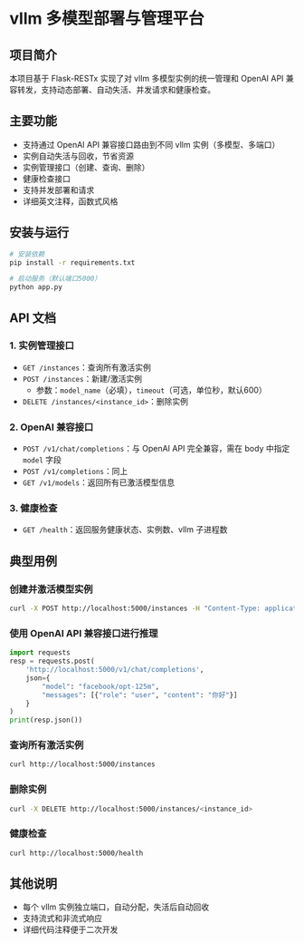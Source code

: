 # vllm 多模型部署与管理平台

## 项目简介
本项目基于 Flask-RESTx 实现了对 vllm 多模型实例的统一管理和 OpenAI API 兼容转发，支持动态部署、自动失活、并发请求和健康检查。

## 主要功能
- 支持通过 OpenAI API 兼容接口路由到不同 vllm 实例（多模型、多端口）
- 实例自动失活与回收，节省资源
- 实例管理接口（创建、查询、删除）
- 健康检查接口
- 支持并发部署和请求
- 详细英文注释，函数式风格

## 安装与运行
```bash
# 安装依赖
pip install -r requirements.txt

# 启动服务（默认端口5000）
python app.py
```

## API 文档

### 1. 实例管理接口
- `GET /instances`：查询所有激活实例
- `POST /instances`：新建/激活实例
  - 参数：`model_name`（必填），`timeout`（可选，单位秒，默认600）
- `DELETE /instances/<instance_id>`：删除实例

### 2. OpenAI 兼容接口
- `POST /v1/chat/completions`：与 OpenAI API 完全兼容，需在 body 中指定 `model` 字段
- `POST /v1/completions`：同上
- `GET /v1/models`：返回所有已激活模型信息

### 3. 健康检查
- `GET /health`：返回服务健康状态、实例数、vllm 子进程数

## 典型用例

### 创建并激活模型实例
```bash
curl -X POST http://localhost:5000/instances -H "Content-Type: application/json" -d '{"model_name": "facebook/opt-125m"}'
```

### 使用 OpenAI API 兼容接口进行推理
```python
import requests
resp = requests.post(
    'http://localhost:5000/v1/chat/completions',
    json={
        "model": "facebook/opt-125m",
        "messages": [{"role": "user", "content": "你好"}]
    }
)
print(resp.json())
```

### 查询所有激活实例
```bash
curl http://localhost:5000/instances
```

### 删除实例
```bash
curl -X DELETE http://localhost:5000/instances/<instance_id>
```

### 健康检查
```bash
curl http://localhost:5000/health
```

## 其他说明
- 每个 vllm 实例独立端口，自动分配，失活后自动回收
- 支持流式和非流式响应
- 详细代码注释便于二次开发 